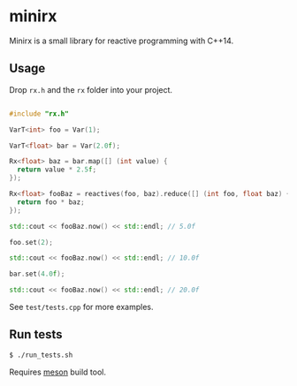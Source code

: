 # minirx

Minirx is a small library for reactive programming with C++14.

## Usage

Drop `rx.h` and the `rx` folder into your project.

```cpp

#include "rx.h"

VarT<int> foo = Var(1);

VarT<float> bar = Var(2.0f);

Rx<float> baz = bar.map([] (int value) {
  return value * 2.5f;
});

Rx<float> fooBaz = reactives(foo, baz).reduce([] (int foo, float baz) {
  return foo * baz;
});

std::cout << fooBaz.now() << std::endl; // 5.0f

foo.set(2);

std::cout << fooBaz.now() << std::endl; // 10.0f

bar.set(4.0f);

std::cout << fooBaz.now() << std::endl; // 20.0f

```

See `test/tests.cpp` for more examples.

## Run tests

```sh
$ ./run_tests.sh
```

Requires [meson](https://github.com/mesonbuild/meson) build tool.
